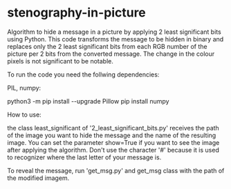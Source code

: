 # stenography-in-picture
Algorithm to hide a message in a picture by applying 2 least significant bits using Python. This code transforms the message to be hidden in binary and replaces only the 2
least significant bits from each RGB number of the picture per 2 bits from the converted message. The change in the colour pixels is not significant to be notable.

To run the code you need the follwing dependencies:

PIL, numpy:

python3 -m pip install --upgrade Pillow
pip install numpy

How to use:

the class least_significant of '2_least_significant_bits.py' receives the path of the image you want to hide the message and the name of the resulting image. You can set the parameter show=True if you want to see the image after applying the algorithm. Don't use the character '#' because it is used to recognizer where the last letter of your message is. 

To reveal the message, run 'get_msg.py' and get_msg class with the path of the modified imagem. 

